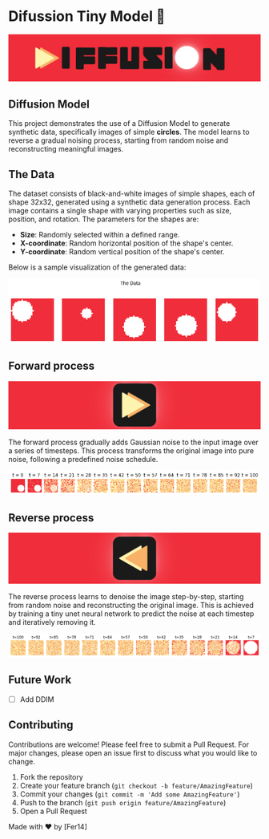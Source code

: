 # Difussion Tiny Model 🤏

![logo](./logos/logo.png)

## Diffusion Model

This project demonstrates the use of a Diffusion Model to generate synthetic data, specifically images of simple **circles**. The model learns to reverse a gradual noising process, starting from random noise and reconstructing meaningful images.

## The Data

The dataset consists of black-and-white images of simple shapes, each of shape 32x32, generated using a synthetic data generation process. Each image contains a single shape with varying properties such as size, position, and rotation. The parameters for the shapes are:

- **Size**: Randomly selected within a defined range.
- **X-coordinate**: Random horizontal position of the shape's center.
- **Y-coordinate**: Random vertical position of the shape's center.

Below is a sample visualization of the generated data:

![logo](./logos/data.png)

## Forward process

![logo](./logos/forward_logo.png)

The forward process gradually adds Gaussian noise to the input image over a series of timesteps. This process transforms the original image into pure noise, following a predefined noise schedule.


![logo](./logos/output.png)


## Reverse process

![logo](./logos/reverse_logo.png)

The reverse process learns to denoise the image step-by-step, starting from random noise and reconstructing the original image. This is achieved by training a tiny unet neural network to predict the noise at each timestep and iteratively removing it.

![logo](./logos/output2.png)

## Future Work
- [ ]  Add DDIM

## Contributing

Contributions are welcome! Please feel free to submit a Pull Request. For major changes, please open an issue first to discuss what you would like to change.

1. Fork the repository
2. Create your feature branch (`git checkout -b feature/AmazingFeature`)
3. Commit your changes (`git commit -m 'Add some AmazingFeature'`)
4. Push to the branch (`git push origin feature/AmazingFeature`)
5. Open a Pull Request

Made with ❤️ by [Fer14]
